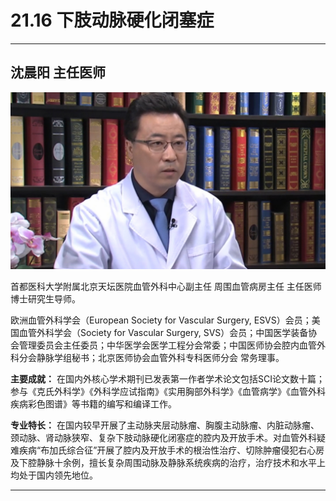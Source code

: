 # 21.16 下肢动脉硬化闭塞症

---

## 沈晨阳 主任医师

![1684334069625](image/c21_016/1684334069625.png)

首都医科大学附属北京天坛医院血管外科中心副主任 周围血管病房主任 主任医师 博士研究生导师。

欧洲血管外科学会（European Society for Vascular Surgery, ESVS）会员；美国血管外科学会（Society for Vascular Surgery, SVS）会员；中国医学装备协会管理委员会主任委员；中华医学会医学工程分会常委；中国医师协会腔内血管外科分会静脉学组秘书；北京医师协会血管外科专科医师分会 常务理事。


**主要成就：** 在国内外核心学术期刊已发表第一作者学术论文包括SCI论文数十篇；参与《克氏外科学》《外科学应试指南》《实用胸部外科学》《血管病学》《血管外科疾病彩色图谱》等书籍的编写和编译工作。


**专业特长：** 在国内较早开展了主动脉夹层动脉瘤、胸腹主动脉瘤、内脏动脉瘤、颈动脉、肾动脉狭窄、复杂下肢动脉硬化闭塞症的腔内及开放手术。对血管外科疑难疾病“布加氏综合征”开展了腔内及开放手术的根治性治疗、切除肿瘤侵犯右心房及下腔静脉十余例，擅长复杂周围动脉及静脉系统疾病的治疗，治疗技术和水平上均处于国内领先地位。

---
